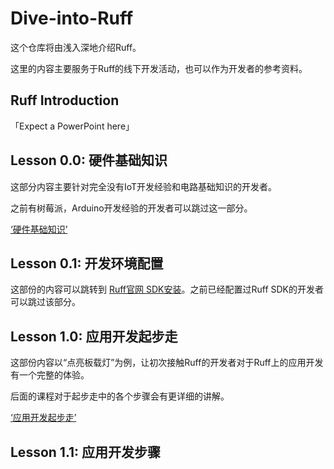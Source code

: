 # Dive-into-Ruff

这个仓库将由浅入深地介绍Ruff。

这里的内容主要服务于Ruff的线下开发活动，也可以作为开发者的参考资料。

## Ruff Introduction

「Expect a PowerPoint here」

## Lesson 0.0: 硬件基础知识

这部分内容主要针对完全没有IoT开发经验和电路基础知识的开发者。

之前有树莓派，Arduino开发经验的开发者可以跳过这一部分。

[ ‘硬件基础知识’](https://github.com/ruffjs/Dive-into-Ruff/blob/master/lessons/lesson0/L0-hardware_background_knowledge.md)

## Lesson 0.1: 开发环境配置

这部份的内容可以跳转到 [Ruff官网 SDK安装](https://ruff.io/zh-cn/docs/sdk-installation.html)。之前已经配置过Ruff SDK的开发者可以跳过该部分。

## Lesson 1.0: 应用开发起步走

这部份内容以“点亮板载灯”为例，让初次接触Ruff的开发者对于Ruff上的应用开发有一个完整的体验。

后面的课程对于起步走中的各个步骤会有更详细的讲解。

[ ‘应用开发起步走’](https://github.com/ruffjs/Dive-into-Ruff/blob/master/lessons/lesson1/L1-application-development-get-started.md)

## Lesson 1.1: 应用开发步骤

